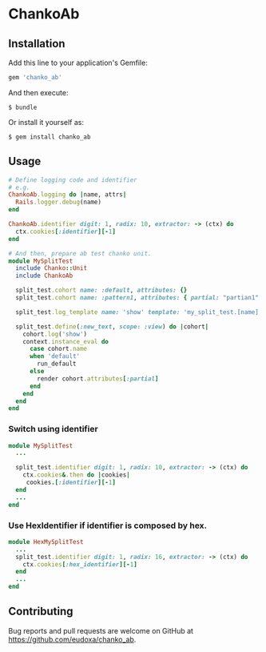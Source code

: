 # ChankoAb

## Installation

Add this line to your application's Gemfile:

```ruby
gem 'chanko_ab'
```

And then execute:

    $ bundle

Or install it yourself as:

    $ gem install chanko_ab

## Usage
```ruby
# Define logging code and identifier
# e.g.
ChankoAb.logging do |name, attrs|
  Rails.logger.debug(name)
end

ChankoAb.identifier digit: 1, radix: 10, extractor: -> (ctx) do
  ctx.cookies[:identifier][-1]
end
```

```ruby
# And then, prepare ab test chanko unit.
module MySplitTest
  include Chanko::Unit
  include ChankoAb

  split_test.cohort name: :default, attributes: {}
  split_test.cohort name: :pattern1, attributes: { partial: "partian1" }

  split_test.log_template name: 'show' template: 'my_split_test.[name]'

  split_test.define(:new_text, scope: :view) do |cohort|
    cohort.log('show')
    context.instance_eval do
      case cohort.name
      when 'default'
        run_default
      else
        render cohort.attributes[:partial]
      end
    end
  end
end
```

### Switch using identifier
```ruby
module MySplitTest
  ...

  split_test.identifier digit: 1, radix: 10, extractor: -> (ctx) do
    ctx.cookies&.then do |cookies|
     cookies.[:identifier][-1]
  end
  ...
end
```

### Use HexIdentifier if identifier is composed by hex.
```ruby
module HexMySplitTest
  ...
  split_test.identifier digit: 1, radix: 16, extractor: -> (ctx) do
    ctx.cookies[:hex_identifier][-1]
  end
  ...
end
```

## Contributing

Bug reports and pull requests are welcome on GitHub at https://github.com/eudoxa/chanko_ab.
